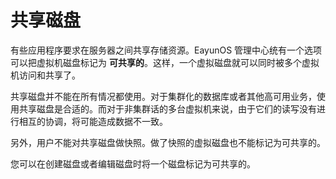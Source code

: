 # 共享磁盘

有些应用程序要求在服务器之间共享存储资源。EayunOS
管理中心统有一个选项可以把虚拟机磁盘标记为
**可共享的**。这样，一个虚拟磁盘就可以同时被多个虚拟机访问和共享了。

共享磁盘并不能在所有情况都使用。对于集群化的数据库或者其他高可用业务，使用共享磁盘是合适的。而对于非集群话的多台虚拟机来说，由于它们的读写没有进行相互的协调，将可能造成数据不一致。

另外，用户不能对共享磁盘做快照。做了快照的虚拟磁盘也不能标记为可共享的。

您可以在创建磁盘或者编辑磁盘时将一个磁盘标记为可共享的。

